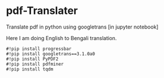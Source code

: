 # pdf-Translater
Translate pdf in python using googletrans [in jupyter notebook]

Here I am doing English to Bengali translation.

```
#!pip install progressbar
#!pip install googletrans==3.1.0a0
#!pip install PyPDF2
#!pip install pdfminer
#!pip install tqdm
```
